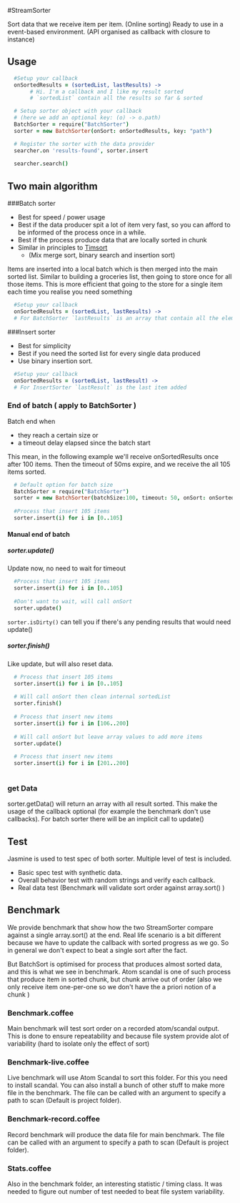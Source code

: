 #StreamSorter

Sort data that we receive item per item. (Online sorting)
Ready to use in a event-based environment. (API organised as callback with closure to instance)

## Usage

````coffeescript
  #Setup your callback
  onSortedResults = (sortedList, lastResults) ->
       # Hi. I'm a callback and I like my result sorted
       # `sortedList` contain all the results so far & sorted

  # Setup sorter object with your callback
  # (here we add an optional key: (o) -> o.path)
  BatchSorter = require("BatchSorter")
  sorter = new BatchSorter(onSort: onSortedResults, key: "path")

  # Register the sorter with the data provider
  searcher.on 'results-found', sorter.insert
  
  searcher.search()
````

## Two main algorithm

###Batch sorter

 - Best for speed / power usage
 - Best if the data producer spit a lot of item very fast, so you can afford to be informed of the process once in a while.
 - Best if the process produce data that are locally sorted in chunk
 - Similar in principles to [Timsort](https://en.wikipedia.org/wiki/Timsort) 
    - (Mix merge sort, binary search and insertion sort)
    
Items are inserted into a local batch which is then merged into the main sorted list.
Similar to building a groceries list, then going to store once for all those items.
This is more efficient that going to the store for a single item each time you realise you need something

````coffeescript
  #Setup your callback
  onSortedResults = (sortedList, lastResults) ->
  # For BatchSorter `lastResults` is an array that contain all the elements added since last callback
````

###Insert sorter

 - Best for simplicity
 - Best if you need the sorted list for every single data produced
 - Use binary insertion sort.

````coffeescript
  #Setup your callback
  onSortedResults = (sortedList, lastResult) ->
  # For InsertSorter `lastResult` is the last item added
````


### End of batch ( apply to BatchSorter )

Batch end when 
- they reach a certain size or 
- a timeout delay elapsed since the batch start

This mean, in the following example we'll receive onSortedResults once after 100 items. Then the timeout of 50ms expire, and we receive the all 105 items sorted.

````coffeescript
  # Default option for batch size
  BatchSorter = require("BatchSorter")
  sorter = new BatchSorter(batchSize:100, timeout: 50, onSort: onSortedResults)
  
  #Process that insert 105 items
  sorter.insert(i) for i in [0..105]
````



#### Manual end of batch


##### sorter.update()
Update now, no need to wait for timeout
````coffeescript
  #Process that insert 105 items
  sorter.insert(i) for i in [0..105]
  
  #Don't want to wait, will call onSort
  sorter.update()
````

`sorter.isDirty()` can tell you if there's any pending results that would need update()

##### sorter.finish()

Like update, but will also reset data.

````coffeescript
  # Process that insert 105 items
  sorter.insert(i) for i in [0..105]
  
  # Will call onSort then clean internal sortedList
  sorter.finish()
  
  # Process that insert new items
  sorter.insert(i) for i in [106..200]
  
  # Will call onSort but leave array values to add more items
  sorter.update()
  
  # Process that insert new items
  sorter.insert(i) for i in [201..200]
  
````


### get Data

sorter.getData() will return an array with all result sorted.
This make the usage of the callback optional (for example the benchmark don't use callbacks). For batch sorter there will be an implicit call to update()

## Test

 Jasmine is used to test spec of both sorter. Multiple level of test is included.
 - Basic spec test with synthetic data.
 - Overall behavior test with random strings and verify each callback.
 - Real data test (Benchmark will validate sort order against array.sort() )

## Benchmark

We provide benchmark that show how the two StreamSorter compare against a single array.sort() at the end. Real life scenario is a bit different because we have to update the callback with sorted progress as we go. So in general we don't expect to beat a single sort after the fact.

But BatchSort is optimised for process that produces almost sorted data, and this is what we see in benchmark. Atom scandal is one of such process that produce item in sorted chunk, but chunk arrive out of order (also we only receive item one-per-one so we don't have the a priori notion of a chunk )

### Benchmark.coffee

Main benchmark will test sort order on a recorded atom/scandal output.
This is done to ensure repeatability and because file system provide alot of variability (hard to isolate only the effect of sort)

### Benchmark-live.coffee

Live benchmark will use Atom Scandal to sort this folder. For this you need to install scandal. You can also install a bunch of other stuff to make more file in the benchmark.
The file can be called with an argument to specify a path to scan (Default is project folder).

### Benchmark-record.coffee

Record benchmark will produce the data file for main benchmark.
The file can be called with an argument to specify a path to scan (Default is project folder).


### Stats.coffee

Also in the benchmark folder, an interesting statistic / timing class. It was needed to figure out number of test needed to beat file system variability.










